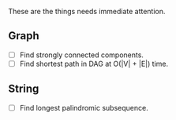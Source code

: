 
These are the things needs immediate attention.

Graph
------
- [ ] Find strongly connected components.
- [ ] Find shortest path in DAG at O(|V| + |E|) time.

String
-------
- [ ] Find longest palindromic subsequence.
